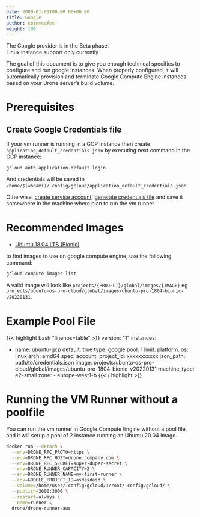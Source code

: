 ```yaml
---
date: 2000-01-01T00:00:00+00:00
title: Google
author: eoinmcafee
weight: 100
---
```


<div class="alert">
The Google provider is in the Beta phase.
</div>

<div class="alert">
Linux instance support only currently
</div>

The goal of this document is to give you enough technical specifics to configure and run google instances. When properly configured, it will automatically provision and terminate Google Compute Engine instances based on your Drone server’s build volume.

# Prerequisites

## Create Google Credentials file

If your vm runner is running in a GCP instance then create `application_default_credentials.json` by executing next command in the GCP instance:
```
gcloud auth application-default login
```

And credentials will be saved in `/home/$(whoami)/.config/gcloud/application_default_credentials.json`.

Otherwise, [create service account](https://cloud.google.com/iam/docs/creating-managing-service-accounts), [generate credentials file](https://cloud.google.com/iam/docs/creating-managing-service-account-keys) and save it somewhere in the machine where plan to run the vm runner.

# Recommended Images

+ [Ubuntu 18.04 LTS (Bionic)](https://console.cloud.google.com/marketplace/product/ubuntu-os-cloud/ubuntu-bionic) 

to find images to use on google compute engine, use the following command:

```bash
gcloud compute images list
```

A valid image will look like `projects/{PROJECT}/global/images/{IMAGE}` eg `projects/ubuntu-os-pro-cloud/global/images/ubuntu-pro-1804-bionic-v20220131`.

# Example Pool File

{{< highlight bash "linenos=table" >}}
version: "1"
instances:
  - name: ubuntu-gcp
    default: true
    type: google
    pool: 1
    limit:
    platform:
      os: linux
      arch: amd64
    spec:
      account:
        project_id: xxxxxxxxxxx
        json_path: path/to/credentials.json
      image: projects/ubuntu-os-pro-cloud/global/images/ubuntu-pro-1804-bionic-v20220131
      machine_type: e2-small
      zone:
        - europe-west1-b
{{< / highlight >}}

# Running the VM Runner without a poolfile

You can run the vm runner in Google Compute Engine without a pool file, and it will setup a pool of 2 instance running an Ubuntu 20.04 image.

```bash
docker run --detach \
  --env=DRONE_RPC_PROTO=https \
  --env=DRONE_RPC_HOST=drone.company.com \
  --env=DRONE_RPC_SECRET=super-duper-secret \
  --env=DRONE_RUNNER_CAPACITY=2 \
  --env=DRONE_RUNNER_NAME=my-first-runner \
  --env=GOOGLE_PROJECT_ID=asdasdasd \
  --volume=/home/user/.config/gcloud/:/root/.config/gcloud/ \
  --publish=3000:3000 \
  --restart=always \
  --name=runner \
  drone/drone-runner-aws
```
